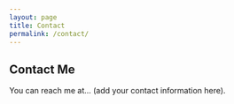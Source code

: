 ```yaml
---
layout: page
title: Contact
permalink: /contact/
---
```


## Contact Me

You can reach me at... (add your contact information here).
